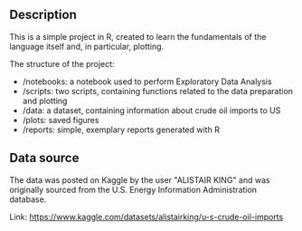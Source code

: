 ## Description

This is a simple project in R, created to learn the fundamentals of the language itself and, in particular, plotting. 

The structure of the project:
- /notebooks: a notebook used to perform Exploratory Data Analysis
- /scripts: two scripts, containing functions related to the data preparation and plotting
- /data: a dataset, containing information about crude oil imports to US
- /plots: saved figures
- /reports: simple, exemplary reports generated with R

## Data source

The data was posted on Kaggle by the user "ALISTAIR KING" and was originally sourced from the U.S. Energy Information Administration database.

Link: https://www.kaggle.com/datasets/alistairking/u-s-crude-oil-imports


